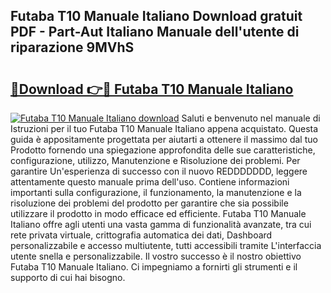 ## Futaba T10 Manuale Italiano Download gratuit PDF - Part-Aut Italiano Manuale dell'utente di riparazione 9MVhS

# <h2><a href="http://dfdktsf.blite.top/?on=Futaba+T10+Manuale+Italiano">🔗Download 👉🔴 Futaba T10 Manuale Italiano</a></h2>

[![Futaba T10 Manuale Italiano download](https://i.imgur.com/lujVjoI.png)](http://dfdktsf.blite.top/?on=Futaba+T10+Manuale+Italiano)
Saluti e benvenuto nel manuale di Istruzioni per il tuo Futaba T10 Manuale Italiano appena acquistato. Questa guida è appositamente progettata per aiutarti a ottenere il massimo dal tuo Prodotto fornendo una spiegazione approfondita delle sue caratteristiche, configurazione, utilizzo, Manutenzione e Risoluzione dei problemi. Per garantire Un'esperienza di successo con il nuovo REDDDDDDD, leggere attentamente questo manuale prima dell'uso. Contiene informazioni importanti sulla configurazione, il funzionamento, la manutenzione e la risoluzione dei problemi del prodotto per garantire che sia possibile utilizzare il prodotto in modo efficace ed efficiente. Futaba T10 Manuale Italiano offre agli utenti una vasta gamma di funzionalità avanzate, tra cui rete privata virtuale, crittografia automatica dei dati, Dashboard personalizzabile e accesso multiutente, tutti accessibili tramite L'interfaccia utente snella e personalizzabile. Il vostro successo è il nostro obiettivo Futaba T10 Manuale Italiano. Ci impegniamo a fornirti gli strumenti e il supporto di cui hai bisogno.
